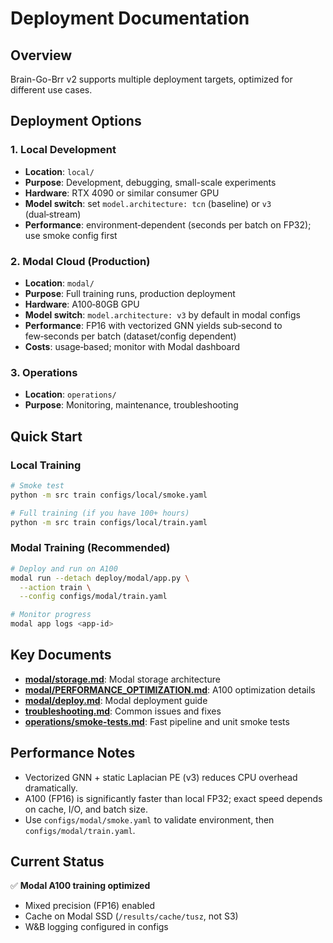 # Deployment Documentation

## Overview

Brain-Go-Brr v2 supports multiple deployment targets, optimized for different use cases.

## Deployment Options

### 1. Local Development
- **Location**: `local/`
- **Purpose**: Development, debugging, small-scale experiments
- **Hardware**: RTX 4090 or similar consumer GPU
- **Model switch**: set `model.architecture: tcn` (baseline) or `v3` (dual‑stream)
- **Performance**: environment‑dependent (seconds per batch on FP32); use smoke config first

### 2. Modal Cloud (Production)
- **Location**: `modal/`
- **Purpose**: Full training runs, production deployment
- **Hardware**: A100‑80GB GPU
- **Model switch**: `model.architecture: v3` by default in modal configs
- **Performance**: FP16 with vectorized GNN yields sub‑second to few‑seconds per batch (dataset/config dependent)
- **Costs**: usage‑based; monitor with Modal dashboard

### 3. Operations
- **Location**: `operations/`
- **Purpose**: Monitoring, maintenance, troubleshooting

## Quick Start

### Local Training
```bash
# Smoke test
python -m src train configs/local/smoke.yaml

# Full training (if you have 100+ hours)
python -m src train configs/local/train.yaml
```

### Modal Training (Recommended)
```bash
# Deploy and run on A100
modal run --detach deploy/modal/app.py \
  --action train \
  --config configs/modal/train.yaml

# Monitor progress
modal app logs <app-id>
```

## Key Documents

- **[modal/storage.md](modal/storage.md)**: Modal storage architecture
- **[modal/PERFORMANCE_OPTIMIZATION.md](modal/PERFORMANCE_OPTIMIZATION.md)**: A100 optimization details
- **[modal/deploy.md](modal/deploy.md)**: Modal deployment guide
- **[troubleshooting.md](troubleshooting.md)**: Common issues and fixes
- **[operations/smoke-tests.md](operations/smoke-tests.md)**: Fast pipeline and unit smoke tests

## Performance Notes

- Vectorized GNN + static Laplacian PE (v3) reduces CPU overhead dramatically.
- A100 (FP16) is significantly faster than local FP32; exact speed depends on cache, I/O, and batch size.
- Use `configs/modal/smoke.yaml` to validate environment, then `configs/modal/train.yaml`.

## Current Status

✅ **Modal A100 training optimized**
- Mixed precision (FP16) enabled
- Cache on Modal SSD (`/results/cache/tusz`, not S3)
- W&B logging configured in configs
